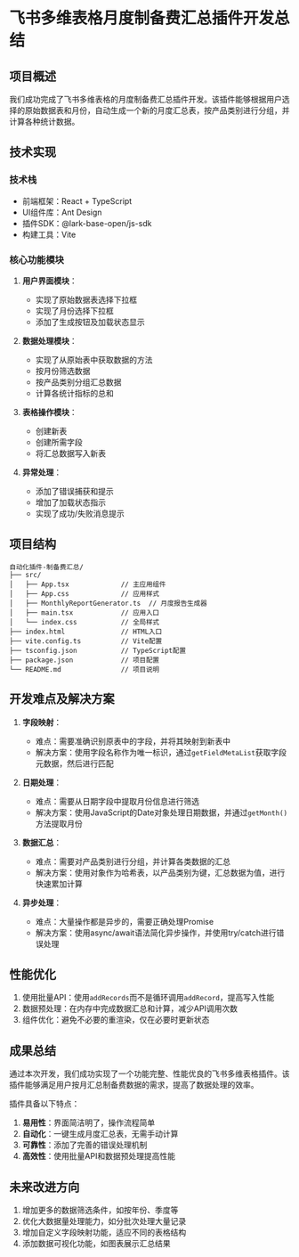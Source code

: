# 飞书多维表格月度制备费汇总插件开发总结

## 项目概述

我们成功完成了飞书多维表格的月度制备费汇总插件开发。该插件能够根据用户选择的原始数据表和月份，自动生成一个新的月度汇总表，按产品类别进行分组，并计算各种统计数据。

## 技术实现

### 技术栈

- 前端框架：React + TypeScript
- UI组件库：Ant Design
- 插件SDK：@lark-base-open/js-sdk
- 构建工具：Vite

### 核心功能模块

1. **用户界面模块**：
   - 实现了原始数据表选择下拉框
   - 实现了月份选择下拉框
   - 添加了生成按钮及加载状态显示

2. **数据处理模块**：
   - 实现了从原始表中获取数据的方法
   - 按月份筛选数据
   - 按产品类别分组汇总数据
   - 计算各统计指标的总和

3. **表格操作模块**：
   - 创建新表
   - 创建所需字段
   - 将汇总数据写入新表

4. **异常处理**：
   - 添加了错误捕获和提示
   - 增加了加载状态指示
   - 实现了成功/失败消息提示

## 项目结构

```
自动化插件-制备费汇总/
├── src/
│   ├── App.tsx             // 主应用组件
│   ├── App.css             // 应用样式
│   ├── MonthlyReportGenerator.ts  // 月度报告生成器
│   ├── main.tsx            // 应用入口
│   └── index.css           // 全局样式
├── index.html              // HTML入口
├── vite.config.ts          // Vite配置
├── tsconfig.json           // TypeScript配置
├── package.json            // 项目配置
└── README.md               // 项目说明
```

## 开发难点及解决方案

1. **字段映射**：
   - 难点：需要准确识别原表中的字段，并将其映射到新表中
   - 解决方案：使用字段名称作为唯一标识，通过`getFieldMetaList`获取字段元数据，然后进行匹配

2. **日期处理**：
   - 难点：需要从日期字段中提取月份信息进行筛选
   - 解决方案：使用JavaScript的Date对象处理日期数据，并通过`getMonth()`方法提取月份

3. **数据汇总**：
   - 难点：需要对产品类别进行分组，并计算各类数据的汇总
   - 解决方案：使用对象作为哈希表，以产品类别为键，汇总数据为值，进行快速累加计算

4. **异步处理**：
   - 难点：大量操作都是异步的，需要正确处理Promise
   - 解决方案：使用async/await语法简化异步操作，并使用try/catch进行错误处理

## 性能优化

1. 使用批量API：使用`addRecords`而不是循环调用`addRecord`，提高写入性能
2. 数据预处理：在内存中完成数据汇总和计算，减少API调用次数
3. 组件优化：避免不必要的重渲染，仅在必要时更新状态

## 成果总结

通过本次开发，我们成功实现了一个功能完整、性能优良的飞书多维表格插件。该插件能够满足用户按月汇总制备费数据的需求，提高了数据处理的效率。

插件具备以下特点：

1. **易用性**：界面简洁明了，操作流程简单
2. **自动化**：一键生成月度汇总表，无需手动计算
3. **可靠性**：添加了完善的错误处理机制
4. **高效性**：使用批量API和数据预处理提高性能

## 未来改进方向

1. 增加更多的数据筛选条件，如按年份、季度等
2. 优化大数据量处理能力，如分批次处理大量记录
3. 增加自定义字段映射功能，适应不同的表格结构
4. 添加数据可视化功能，如图表展示汇总结果 